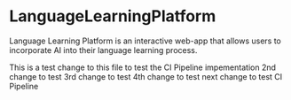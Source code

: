 # LanguageLearningPlatform
Language Learning Platform is an interactive web-app that allows users to incorporate AI into their language learning process.

This is a test change to this file to test the CI Pipeline impementation
2nd change to test
3rd change to test
4th change to test
next change to test CI Pipeline

